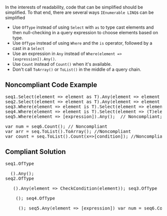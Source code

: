 In the interests of readability, code that can be simplified should be simplified. To that end, there are several ways `IEnumerable
LINQ`s can be simplified

*   Use `OfType` instead of using `Select` with `as` to type cast elements and then null-checking in a query
      expression to choose elements based on type.
*   Use `OfType` instead of using `Where` and the `is` operator, followed by a cast in a `Select`
*   Use an expression in `Any` instead of `Where(element => [expression]).Any()`.
*   Use `Count` instead of `Count()` when it's available.
*   Don't call `ToArray()` or `ToList()` in the middle of a query chain.

## Noncompliant Code Example

<pre>
seq1.Select(element =&gt; element as T).Any(element =&gt; element != null);  // Noncompliant; use OfType
seq2.Select(element =&gt; element as T).Any(element =&gt; element != null &amp;&amp; CheckCondition(element));  // Noncompliant; use OfType
seq3.Where(element =&gt; element is T).Select(element =&gt; element as T); // Noncompliant; use OfType
seq4.Where(element =&gt; element is T).Select(element =&gt; (T)element); // Noncompliant; use OfType
seq5.Where(element =&gt; [expression]).Any();  // Noncompliant; use Any([expression])

var num = seq6.Count(); // Noncompliant
var arr = seq.ToList().ToArray(); //Noncompliant
var count = seq.ToList().Count(x=&gt;[condition]); //Noncompliant
</pre>

## Compliant Solution

<pre>
seq1.OfType
 <t>
  ().Any();
seq2.OfType
  <t>
   ().Any(element =&gt; CheckCondition(element)); seq3.OfType
   <t>
    (); seq4.OfType
    <t>
     (); seq5.Any(element =&gt; [expression]) var num = seq6.Count; var arr = seq.ToArray(); var count = seq.Count(x=&gt;[condition]); 
    </t>
   </t>
  </t>
 </t></pre>